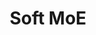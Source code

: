 ---
title: Soft MoE
layout: post
tags:
    - Transformers, PyTorch, MoEs
description: PyTorch Implementation of the Soft MoE paper
draft: true
---